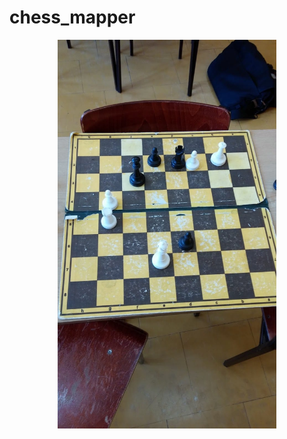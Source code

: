# chess_mapper

<p align="center">
  <img src="examples/14.jpg" width="350" title="hover text">
</p>
